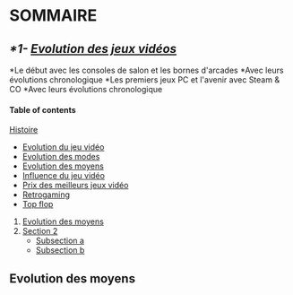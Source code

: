 # **SOMMAIRE**

## _*1- [Evolution des jeux vidéos](https://github.com/kevinniel/jeux-video/blob/master/Histoire/Evolution_JV.md)_

  *Le début avec les consoles de salon et les bornes d'arcades
    *Avec leurs évolutions chronologique
  *Les premiers jeux PC et l'avenir avec Steam & CO
    *Avec leurs évolutions chronologique










#### Table of contents


[Histoire](Histoire)
- [Evolution du jeu vidéo](Histoire/Evolution_JV.md)
- [Evolution des modes](Histoire/Evolution_des_modes.md)
- [Evolution des moyens](Histoire/Evolution_des_moyens.md)
- [Influence du jeu vidéo](Histoire/Influence_JV_Culture.md)
- [Prix des meilleurs jeux vidéo](Histoire/Prix_des_meilleurs_JV.md)
- [Retrogaming](Histoire/Retrogaming.md)
- [Top flop](Histoire/Top_flop.md)


1. [Evolution des moyens](https://github.com/kevinniel/jeux-video/blob/master/Histoire/Evolution_des_moyens.md)
2. [Section 2](#section-2)
    - [Subsection a](#subsection-a)
    - [Subsection b](#subsection-b)

 ## Evolution des moyens

